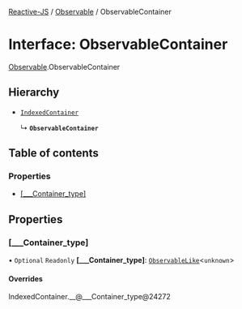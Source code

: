 [Reactive-JS](../README.md) / [Observable](../modules/Observable.md) / ObservableContainer

# Interface: ObservableContainer

[Observable](../modules/Observable.md).ObservableContainer

## Hierarchy

- [`IndexedContainer`](types.IndexedContainer.md)

  ↳ **`ObservableContainer`**

## Table of contents

### Properties

- [[\_\_\_Container\_type]](Observable.ObservableContainer.md#[___container_type])

## Properties

### [\_\_\_Container\_type]

• `Optional` `Readonly` **[\_\_\_Container\_type]**: [`ObservableLike`](../modules/types.md#observablelike)<`unknown`\>

#### Overrides

IndexedContainer.\_\_@\_\_\_Container\_type@24272
